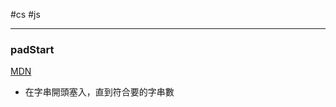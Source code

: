 #cs #js

---

### padStart
[MDN](https://developer.mozilla.org/zh-TW/docs/Web/JavaScript/Reference/Global_Objects/String/padStart)
- 在字串開頭塞入，直到符合要的字串數
